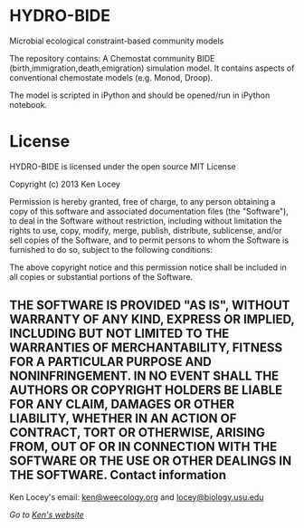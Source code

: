 HYDRO-BIDE
==========

Microbial ecological constraint-based community models

The repository contains:
A Chemostat community BIDE (birth,immigration,death,emigration) simulation model.
It contains aspects of conventional chemostate models (e.g. Monod, Droop).

The model is scripted in iPython and should be opened/run in iPython notebook.

License
=======

HYDRO-BIDE is licensed under the open source MIT License

Copyright (c) 2013 Ken Locey

Permission is hereby granted, free of charge, to any person obtaining a copy of this software and associated documentation files (the "Software"), to deal in the Software without restriction, including without limitation the rights to use, copy, modify, merge, publish, distribute, sublicense, and/or sell copies of the Software, and to permit persons to whom the Software is furnished to do so, subject to the following conditions:

The above copyright notice and this permission notice shall be included in all copies or substantial portions of the Software.

THE SOFTWARE IS PROVIDED "AS IS", WITHOUT WARRANTY OF ANY KIND, EXPRESS OR IMPLIED, INCLUDING BUT NOT LIMITED TO THE WARRANTIES OF MERCHANTABILITY, FITNESS FOR A PARTICULAR PURPOSE AND NONINFRINGEMENT. IN NO EVENT SHALL THE AUTHORS OR COPYRIGHT HOLDERS BE LIABLE FOR ANY CLAIM, DAMAGES OR OTHER LIABILITY, WHETHER IN AN ACTION OF CONTRACT, TORT OR OTHERWISE, ARISING FROM, OUT OF OR IN CONNECTION WITH THE SOFTWARE OR THE USE OR OTHER DEALINGS IN THE SOFTWARE.
Contact information
-------------------
Ken Locey's email: ken@weecology.org and locey@biology.usu.edu

*Go to [Ken's website](http://kenlocey.weecology.org)*
